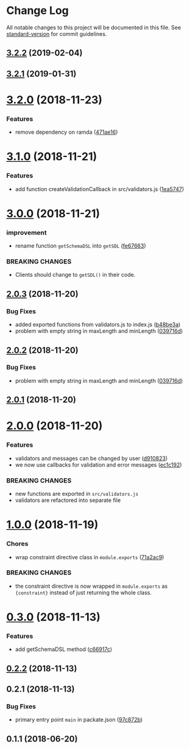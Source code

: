 # Change Log

All notable changes to this project will be documented in this file. See [standard-version](https://github.com/conventional-changelog/standard-version) for commit guidelines.

<a name="3.2.2"></a>
## [3.2.2](https://github.com/vsimko/node-graphql-constraint-lambda/compare/v3.2.1...v3.2.2) (2019-02-04)



<a name="3.2.1"></a>
## [3.2.1](https://github.com/vsimko/node-graphql-constraint-lambda/compare/v3.2.0...v3.2.1) (2019-01-31)



<a name="3.2.0"></a>
# [3.2.0](https://github.com/vsimko/node-graphql-constraint-lambda/compare/v3.1.0...v3.2.0) (2018-11-23)


### Features

* remove dependency on ramda ([471ae16](https://github.com/vsimko/node-graphql-constraint-lambda/commit/471ae16))



<a name="3.1.0"></a>
# [3.1.0](https://github.com/vsimko/node-graphql-constraint-lambda/compare/v3.0.0...v3.1.0) (2018-11-21)


### Features

* add function createValidationCallback in src/validators.js ([1ea5747](https://github.com/vsimko/node-graphql-constraint-lambda/commit/1ea5747))



<a name="3.0.0"></a>
# [3.0.0](https://github.com/vsimko/node-graphql-constraint-lambda/compare/v2.0.3...v3.0.0) (2018-11-21)


### improvement

* rename function `getSchemaDSL` into `getSDL` ([fe67663](https://github.com/vsimko/node-graphql-constraint-lambda/commit/fe67663))


### BREAKING CHANGES

* Clients should change to `getSDL()` in their code.



<a name="2.0.3"></a>
## [2.0.3](https://github.com/vsimko/node-graphql-constraint-lambda/compare/v2.0.1...v2.0.3) (2018-11-20)


### Bug Fixes

* added exported functions from validators.js to index.js ([b48be3a](https://github.com/vsimko/node-graphql-constraint-lambda/commit/b48be3a))
* problem with empty string in maxLength and minLength ([039716d](https://github.com/vsimko/node-graphql-constraint-lambda/commit/039716d))



<a name="2.0.2"></a>
## [2.0.2](https://github.com/vsimko/node-graphql-constraint-lambda/compare/v2.0.1...v2.0.2) (2018-11-20)


### Bug Fixes

* problem with empty string in maxLength and minLength ([039716d](https://github.com/vsimko/node-graphql-constraint-lambda/commit/039716d))



<a name="2.0.1"></a>
## [2.0.1](https://github.com/vsimko/node-graphql-constraint-lambda/compare/v2.0.0...v2.0.1) (2018-11-20)



<a name="2.0.0"></a>
# [2.0.0](https://github.com/vsimko/node-graphql-constraint-lambda/compare/v1.0.0...v2.0.0) (2018-11-20)


### Features

* validators and messages can be changed by user ([d910823](https://github.com/vsimko/node-graphql-constraint-lambda/commit/d910823))
* we now use callbacks for validation and error messages ([ec1c192](https://github.com/vsimko/node-graphql-constraint-lambda/commit/ec1c192))


### BREAKING CHANGES

* new functions are exported in `src/validators.js`
* validators are refactored into separate file



<a name="1.0.0"></a>
# [1.0.0](https://github.com/vsimko/node-graphql-constraint-lambda/compare/v0.3.0...v1.0.0) (2018-11-19)


### Chores

* wrap constraint directive class in `module.exports` ([71a2ac9](https://github.com/vsimko/node-graphql-constraint-lambda/commit/71a2ac9))


### BREAKING CHANGES

* the constraint directive is now wrapped  in
`module.exports` as `{constraint}` instead of just returning the
whole class.



<a name="0.3.0"></a>
# [0.3.0](https://github.com/vsimko/node-graphql-constraint-lambda/compare/v0.2.2...v0.3.0) (2018-11-13)


### Features

* add getSchemaDSL method ([c66917c](https://github.com/vsimko/node-graphql-constraint-lambda/commit/c66917c))



<a name="0.2.2"></a>
## [0.2.2](https://github.com/vsimko/node-graphql-constraint-lambda/compare/v0.2.1...v0.2.2) (2018-11-13)



<a name="0.2.1"></a>
## 0.2.1 (2018-11-13)


### Bug Fixes

* primary entry point `main` in packate.json ([97c872b](https://github.com/vsimko/node-graphql-constraint-lambda/commit/97c872b))



<a name="0.1.1"></a>
## 0.1.1 (2018-06-20)
